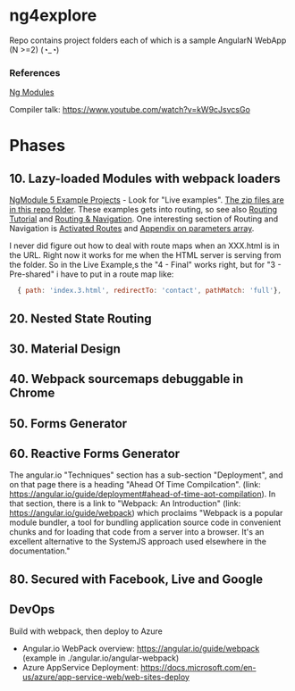 # ng4explore
Repo contains project folders each of which is a sample AngularN WebApp (N >=2)   (◔_◔)

### References
[Ng Modules](https://angular.io/docs/ts/latest/guide/ngmodule.html)

Compiler talk: https://www.youtube.com/watch?v=kW9cJsvcsGo

# Phases
## 10. Lazy-loaded Modules with webpack loaders
[NgModule 5 Example Projects](https://angular.io/docs/ts/latest/guide/ngmodule.html) - Look for "Live examples".  [The zip files are in this repo folder](.ExamplesFromAngujlar.io/ngModuleLiveExamples).  These examples gets into routing, so see also [Routing Tutorial](https://angular.io/docs/ts/latest/tutorial/toh-pt5.html) and [Routing & Navigation](https://angular.io/docs/ts/latest/guide/router.html).  One interesting section of Routing and Navigation is [Activated Routes](https://angular.io/docs/ts/latest/guide/router.html#!#activated-route) and [Appendix on parameters array](https://angular.io/docs/ts/latest/guide/router.html#!#link-parameters-array).

I never did figure out how to deal with route maps when an XXX.html is in the URL.  Right now it works for me when the HTML server is serving from the folder.  So in the Live Example,s the "4 - Final" works right, but for "3 - Pre-shared" i have to put in a route map like:
```javascript
  { path: 'index.3.html', redirectTo: 'contact', pathMatch: 'full'},
```

## 20. Nested State Routing
## 30. Material Design
## 40. Webpack sourcemaps debuggable in Chrome
## 50. Forms Generator
## 60. Reactive Forms Generator
The angular.io "Techniques" section has a sub-section "Deployment", and on that page there is a heading "Ahead Of Time Compilcation".  (link: https://angular.io/guide/deployment#ahead-of-time-aot-compilation).  In that section, there is a link to "Webpack: An Introduction" (link: https://angular.io/guide/webpack) which proclaims "Webpack is a popular module bundler, a tool for bundling application source code in convenient chunks and for loading that code from a server into a browser.  It's an excellent alternative to the SystemJS approach used elsewhere in the documentation."

## 80. Secured with Facebook, Live and Google


## DevOps
Build with webpack, then deploy to Azure
* Angular.io WebPack overview: https://angular.io/guide/webpack (example in ./angular.io/angular-webpack)
* Azure AppService Deployment: https://docs.microsoft.com/en-us/azure/app-service-web/web-sites-deploy

